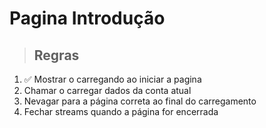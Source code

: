 # Pagina Introdução

> ## Regras
1. ✅ Mostrar o carregando ao iniciar a pagina
2. Chamar o carregar dados da conta atual
3. Nevagar para a página correta ao final do carregamento
4. Fechar streams quando a página for encerrada